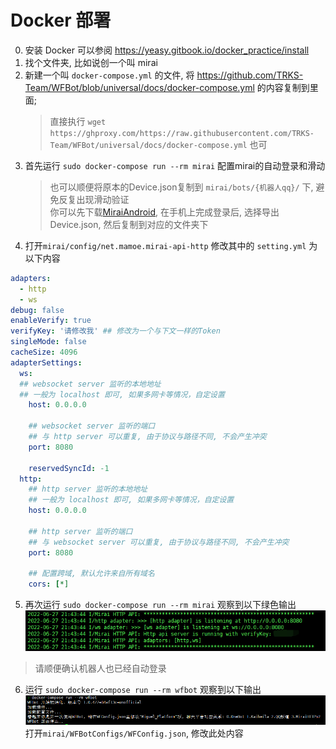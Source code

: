 # Docker 部署

0. 安装 Docker 可以参阅 <https://yeasy.gitbook.io/docker_practice/install>
1. 找个文件夹, 比如说创一个叫 mirai
2. 新建一个叫 `docker-compose.yml` 的文件, 将 <https://github.com/TRKS-Team/WFBot/blob/universal/docs/docker-compose.yml> 的内容复制到里面;
    > 直接执行 `wget https://ghproxy.com/https://raw.githubusercontent.com/TRKS-Team/WFBot/universal/docs/docker-compose.yml` 也可
3. 首先运行 `sudo docker-compose run --rm mirai` 配置mirai的自动登录和滑动
   > 也可以顺便将原本的Device.json复制到 `mirai/bots/{机器人qq}/` 下, 避免反复出现滑动验证  
   > 你可以先下载[MiraiAndroid](https://github.com/mzdluo123/MiraiAndroid), 在手机上完成登录后, 选择导出Device.json, 然后复制到对应的文件夹下  
4. 打开`mirai/config/net.mamoe.mirai-api-http` 修改其中的 `setting.yml` 为以下内容

```yaml
adapters: 
  - http
  - ws 
debug: false
enableVerify: true
verifyKey: '请修改我' ## 修改为一个与下文一样的Token
singleMode: false
cacheSize: 4096
adapterSettings: 
  ws:
  ## websocket server 监听的本地地址
  ## 一般为 localhost 即可, 如果多网卡等情况，自定设置
    host: 0.0.0.0

    ## websocket server 监听的端口
    ## 与 http server 可以重复, 由于协议与路径不同, 不会产生冲突
    port: 8080
    
    reservedSyncId: -1
  http:
    ## http server 监听的本地地址
    ## 一般为 localhost 即可, 如果多网卡等情况，自定设置
    host: 0.0.0.0

    ## http server 监听的端口
    ## 与 websocket server 可以重复, 由于协议与路径不同, 不会产生冲突
    port: 8080

    ## 配置跨域, 默认允许来自所有域名
    cors: [*]
```
5. 再次运行 `sudo docker-compose run --rm mirai` 观察到以下绿色输出
![](images/QQ%E6%88%AA%E5%9B%BE20220627214408.png)
> 请顺便确认机器人也已经自动登录  
6. 运行 `sudo docker-compose run --rm wfbot` 观察到以下输出
![](images/QQ%E6%88%AA%E5%9B%BE20220627214621.png)
打开`mirai/WFBotConfigs/WFConfig.json`, 修改此处内容   